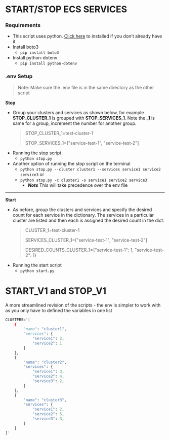 # START/STOP ECS SERVICES

### Requirements

- This script uses python. [Click here](https://www.python.org/downloads/) to installed if you don't already have it
- Install boto3
  - `pip install boto3`
- Install python-dotenv
  - `pip install python-dotenv`

### .env Setup

> Note: Make sure the .env file is in the same directory as the other script

**Stop**

- Group your clusters and services as shown below, for example **STOP_CLUSTER_1** is grouped with **STOP_SERVICES_1**. Note the **\_1** is same for a group, increment the number for another group.
  > STOP_CLUSTER_1=test-cluster-1
  >
  > STOP_SERVICES_1=["service-test-1", "service-test-2"]
- Running the stop script
  - `python stop.py`
- Another option of running the stop script on the terminal
  - `python stop.py --cluster cluster1 --services service1 service2 service3` or
  - `python stop.py -c cluster1 -s service1 service2 service3`
    - **_Note_** This will take precedence over the env file

---

**Start**

- As before, group the clusters and services and specify the desired count for each service in the dictionary. The services in a particular cluster are listed and then each is assigned the desired count in the dict.
  > CLUSTER_1=test-cluster-1
  >
  > SERVICES_CLUSTER_1=["service-test-1", "service-test-2"]
  >
  > DESIRED_COUNTS_CLUSTER_1={"service-test-1": 1, "service-test-2": 1}
- Running the start script
  - `python start.py`

# START_V1 and STOP_V1

A more streamlined revision of the scripts - the env is simpler to work with as you only have to defined the variables in one list

```python
CLUSTERS='[
    {
        "name": "cluster1",
        "services": {
            "service1": 2,
            "service2": 1
        }
    },
    {
        "name": "cluster2",
        "services": {
            "service1": 3,
            "service2": 4,
            "service3": 2,
        }
    },
    {
        "name": "cluster3",
        "services": {
            "service1": 2,
            "service2": 5,
            "service3": 3,
        }
    }
]'

```
